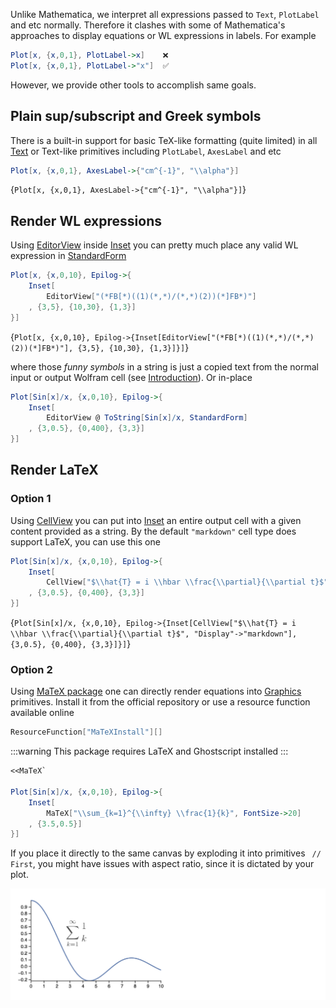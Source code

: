 Unlike Mathematica, we interpret all expressions passed to `Text`, `PlotLabel` and etc normally. Therefore it clashes with some of Mathematica's approaches to display equations or WL expressions in labels. For example

```mathematica
Plot[x, {x,0,1}, PlotLabel->x]    ❌
Plot[x, {x,0,1}, PlotLabel->"x"]  ✅ 
```

However, we provide other tools to accomplish same goals.

## Plain sup/subscript and Greek symbols
There is a built-in support for basic TeX-like formatting (quite limited) in all [Text](frontend/Reference/Graphics3D/Text.md) or Text-like primitives including `PlotLabel`, `AxesLabel` and etc

```mathematica
Plot[x, {x,0,1}, AxesLabel->{"cm^{-1}", "\\alpha"}]
```

<Wl>{`Plot[x, {x,0,1}, AxesLabel->{"cm^{-1}", "\\alpha"}]`}</Wl>

## Render WL expressions
Using [EditorView](frontend/Reference/GUI/EditorView.md) inside [Inset](frontend/Reference/Graphics/Inset.md) you can pretty much place any valid WL expression in [StandardForm](frontend/Reference/Decorations/StandardForm.md) 

```mathematica
Plot[x, {x,0,10}, Epilog->{
	Inset[
		EditorView["(*FB[*)((1)(*,*)/(*,*)(2))(*]FB*)"]
	, {3,5}, {10,30}, {1,3}]
}]
```

<Wl>{`Plot[x, {x,0,10}, Epilog->{Inset[EditorView["(*FB[*)((1)(*,*)/(*,*)(2))(*]FB*)"], {3,5}, {10,30}, {1,3}]}]`}</Wl>

where those *funny symbols* in a string is just a copied text from the normal input or output Wolfram cell (see [Introduction](frontend/Symbolic%20programming.md#Introduction)). Or in-place

```mathematica
Plot[Sin[x]/x, {x,0,10}, Epilog->{
	Inset[
		EditorView @ ToString[Sin[x]/x, StandardForm]
	, {3,0.5}, {0,400}, {3,3}]
}]
```

## Render LaTeX

### Option 1
Using [CellView](frontend/Reference/GUI/CellView.md) you can put into [Inset](frontend/Reference/Graphics/Inset.md) an entire output cell with a given content provided as a string. By the default `"markdown"` cell type does support LaTeX, you can use this one

```mathematica
Plot[Sin[x]/x, {x,0,10}, Epilog->{
	Inset[
		CellView["$\\hat{T} = i \\hbar \\frac{\\partial}{\\partial t}$", "Display"->"markdown"]
	, {3,0.5}, {0,400}, {3,3}]
}]
```

<Wl>{`Plot[Sin[x]/x, {x,0,10}, Epilog->{Inset[CellView["$\\hat{T} = i \\hbar \\frac{\\partial}{\\partial t}$", "Display"->"markdown"], {3,0.5}, {0,400}, {3,3}]}]`}</Wl>

### Option 2
Using [MaTeX package](https://github.com/szhorvat/MaTeX) one can directly render equations into [Graphics](frontend/Reference/Graphics/Graphics.md) primitives. Install it from the official repository or use a resource function available online

```mathematica
ResourceFunction["MaTeXInstall"][]
```

:::warning
This package requires LaTeX and Ghostscript installed
:::

```mathematica
<<MaTeX`

Plot[Sin[x]/x, {x,0,10}, Epilog->{
	Inset[
		MaTeX["\\sum_{k=1}^{\\infty} \\frac{1}{k}", FontSize->20]
	, {3.5,0.5}]
}]
```

If you place it directly to the same canvas by exploding it into primitives ` // First`, you might have issues with aspect ratio, since it is dictated by your plot.

![](./../../../Screenshot%202024-12-19%20at%2009.47.06.png)
